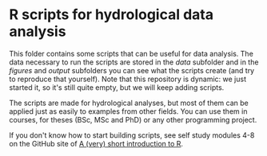 R scripts for hydrological data analysis
==

This folder contains some scripts that can be useful for data analysis. The data necessary to run the scripts are stored in the *data* subfolder and in the *figures* and *output* subfolders you can see what the scripts create (and try to reproduce that yourself). Note that this repository is dynamic: we just started it, so it's still quite empty, but we will keep adding scripts.

The scripts are made for hydrological analyses, but most of them can be applied just as easily to examples from other fields. You can use them in courses, for theses (BSc, MSc and PhD) or any other programming project.

If you don't know how to start building scripts, see self study modules 4-8 on the GitHub site of
[A (very) short introduction to R](https://github.com/ClaudiaBrauer/A-very-short-introduction-to-R/tree/master/Self%20study%20modules).



